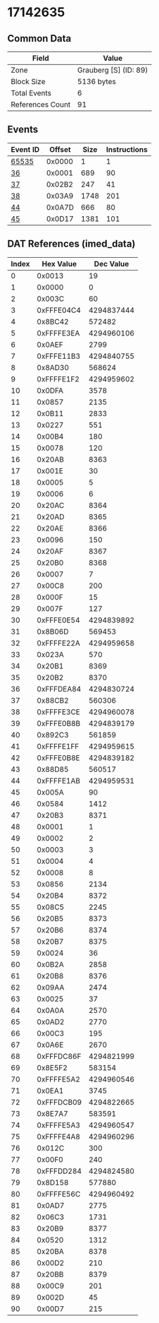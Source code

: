 # 17142635

## Common Data

| Field            | Value                 |
|------------------|-----------------------|
| Zone             | Grauberg [S] (ID: 89) |
| Block Size       | 5136 bytes            |
| Total Events     | 6                     |
| References Count | 91                    |

## Events

| Event ID            | Offset   |   Size |   Instructions |
|---------------------|----------|--------|----------------|
| [65535](./65535.md) | 0x0000   |      1 |              1 |
| [36](./36.md)       | 0x0001   |    689 |             90 |
| [37](./37.md)       | 0x02B2   |    247 |             41 |
| [38](./38.md)       | 0x03A9   |   1748 |            201 |
| [44](./44.md)       | 0x0A7D   |    666 |             80 |
| [45](./45.md)       | 0x0D17   |   1381 |            101 |

## DAT References (imed_data)

|   Index | Hex Value   |   Dec Value |
|---------|-------------|-------------|
|       0 | 0x0013      |          19 |
|       1 | 0x0000      |           0 |
|       2 | 0x003C      |          60 |
|       3 | 0xFFFE04C4  |  4294837444 |
|       4 | 0x8BC42     |      572482 |
|       5 | 0xFFFFE3EA  |  4294960106 |
|       6 | 0x0AEF      |        2799 |
|       7 | 0xFFFE11B3  |  4294840755 |
|       8 | 0x8AD30     |      568624 |
|       9 | 0xFFFFE1F2  |  4294959602 |
|      10 | 0x0DFA      |        3578 |
|      11 | 0x0857      |        2135 |
|      12 | 0x0B11      |        2833 |
|      13 | 0x0227      |         551 |
|      14 | 0x00B4      |         180 |
|      15 | 0x0078      |         120 |
|      16 | 0x20AB      |        8363 |
|      17 | 0x001E      |          30 |
|      18 | 0x0005      |           5 |
|      19 | 0x0006      |           6 |
|      20 | 0x20AC      |        8364 |
|      21 | 0x20AD      |        8365 |
|      22 | 0x20AE      |        8366 |
|      23 | 0x0096      |         150 |
|      24 | 0x20AF      |        8367 |
|      25 | 0x20B0      |        8368 |
|      26 | 0x0007      |           7 |
|      27 | 0x00C8      |         200 |
|      28 | 0x000F      |          15 |
|      29 | 0x007F      |         127 |
|      30 | 0xFFFE0E54  |  4294839892 |
|      31 | 0x8B06D     |      569453 |
|      32 | 0xFFFFE22A  |  4294959658 |
|      33 | 0x023A      |         570 |
|      34 | 0x20B1      |        8369 |
|      35 | 0x20B2      |        8370 |
|      36 | 0xFFFDEA84  |  4294830724 |
|      37 | 0x88CB2     |      560306 |
|      38 | 0xFFFFE3CE  |  4294960078 |
|      39 | 0xFFFE0B8B  |  4294839179 |
|      40 | 0x892C3     |      561859 |
|      41 | 0xFFFFE1FF  |  4294959615 |
|      42 | 0xFFFE0B8E  |  4294839182 |
|      43 | 0x88D85     |      560517 |
|      44 | 0xFFFFE1AB  |  4294959531 |
|      45 | 0x005A      |          90 |
|      46 | 0x0584      |        1412 |
|      47 | 0x20B3      |        8371 |
|      48 | 0x0001      |           1 |
|      49 | 0x0002      |           2 |
|      50 | 0x0003      |           3 |
|      51 | 0x0004      |           4 |
|      52 | 0x0008      |           8 |
|      53 | 0x0856      |        2134 |
|      54 | 0x20B4      |        8372 |
|      55 | 0x08C5      |        2245 |
|      56 | 0x20B5      |        8373 |
|      57 | 0x20B6      |        8374 |
|      58 | 0x20B7      |        8375 |
|      59 | 0x0024      |          36 |
|      60 | 0x0B2A      |        2858 |
|      61 | 0x20B8      |        8376 |
|      62 | 0x09AA      |        2474 |
|      63 | 0x0025      |          37 |
|      64 | 0x0A0A      |        2570 |
|      65 | 0x0AD2      |        2770 |
|      66 | 0x00C3      |         195 |
|      67 | 0x0A6E      |        2670 |
|      68 | 0xFFFDC86F  |  4294821999 |
|      69 | 0x8E5F2     |      583154 |
|      70 | 0xFFFFE5A2  |  4294960546 |
|      71 | 0x0EA1      |        3745 |
|      72 | 0xFFFDCB09  |  4294822665 |
|      73 | 0x8E7A7     |      583591 |
|      74 | 0xFFFFE5A3  |  4294960547 |
|      75 | 0xFFFFE4A8  |  4294960296 |
|      76 | 0x012C      |         300 |
|      77 | 0x00F0      |         240 |
|      78 | 0xFFFDD284  |  4294824580 |
|      79 | 0x8D158     |      577880 |
|      80 | 0xFFFFE56C  |  4294960492 |
|      81 | 0x0AD7      |        2775 |
|      82 | 0x06C3      |        1731 |
|      83 | 0x20B9      |        8377 |
|      84 | 0x0520      |        1312 |
|      85 | 0x20BA      |        8378 |
|      86 | 0x00D2      |         210 |
|      87 | 0x20BB      |        8379 |
|      88 | 0x00C9      |         201 |
|      89 | 0x002D      |          45 |
|      90 | 0x00D7      |         215 |
